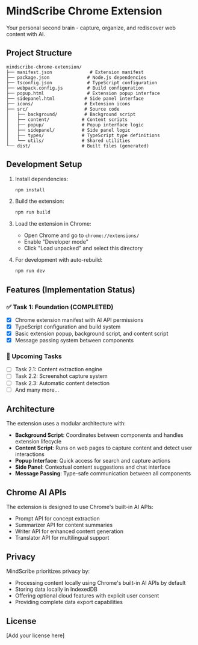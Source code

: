# MindScribe Chrome Extension

Your personal second brain - capture, organize, and rediscover web content with AI.

## Project Structure

```
mindscribe-chrome-extension/
├── manifest.json              # Extension manifest
├── package.json              # Node.js dependencies
├── tsconfig.json             # TypeScript configuration
├── webpack.config.js         # Build configuration
├── popup.html                # Extension popup interface
├── sidepanel.html           # Side panel interface
├── icons/                   # Extension icons
├── src/                     # Source code
│   ├── background/          # Background script
│   ├── content/            # Content scripts
│   ├── popup/              # Popup interface logic
│   ├── sidepanel/          # Side panel logic
│   ├── types/              # TypeScript type definitions
│   └── utils/              # Shared utilities
└── dist/                   # Built files (generated)
```

## Development Setup

1. Install dependencies:
   ```bash
   npm install
   ```

2. Build the extension:
   ```bash
   npm run build
   ```

3. Load the extension in Chrome:
   - Open Chrome and go to `chrome://extensions/`
   - Enable "Developer mode"
   - Click "Load unpacked" and select this directory

4. For development with auto-rebuild:
   ```bash
   npm run dev
   ```

## Features (Implementation Status)

### ✅ Task 1: Foundation (COMPLETED)
- [x] Chrome extension manifest with AI API permissions
- [x] TypeScript configuration and build system
- [x] Basic extension popup, background script, and content script
- [x] Message passing system between components

### 🚧 Upcoming Tasks
- [ ] Task 2.1: Content extraction engine
- [ ] Task 2.2: Screenshot capture system
- [ ] Task 2.3: Automatic content detection
- [ ] And many more...

## Architecture

The extension uses a modular architecture with:

- **Background Script**: Coordinates between components and handles extension lifecycle
- **Content Script**: Runs on web pages to capture content and detect user interactions
- **Popup Interface**: Quick access for search and capture actions
- **Side Panel**: Contextual content suggestions and chat interface
- **Message Passing**: Type-safe communication between all components

## Chrome AI APIs

The extension is designed to use Chrome's built-in AI APIs:
- Prompt API for concept extraction
- Summarizer API for content summaries
- Writer API for enhanced content generation
- Translator API for multilingual support

## Privacy

MindScribe prioritizes privacy by:
- Processing content locally using Chrome's built-in AI APIs by default
- Storing data locally in IndexedDB
- Offering optional cloud features with explicit user consent
- Providing complete data export capabilities

## License

[Add your license here]